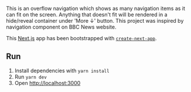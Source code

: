 This is an overflow navigation which shows as many navigation items as it can fit on the screen. Anything that doesn't fit will be rendered in a hide/reveal container under 'More &darr;' button. This project was inspired by navigation component on BBC News website.

This [Next.js](https://nextjs.org/) app has been bootstrapped with [`create-next-app`](https://github.com/vercel/next.js/tree/canary/packages/create-next-app).

## Run

1. Install dependencies with `yarn install`
1. Run `yarn dev`
1. Open [http://localhost:3000](http://localhost:3000)
